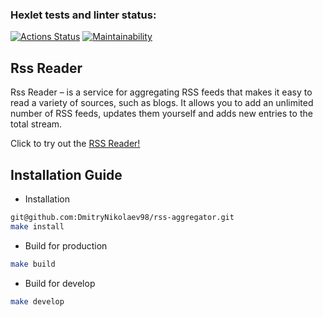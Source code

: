 ### Hexlet tests and linter status:
[![Actions Status](https://github.com/KirSivogr/frontend-project-11/workflows/hexlet-check/badge.svg)](https://github.com/KirSivogr/frontend-project-11/actions)
[![Maintainability](https://api.codeclimate.com/v1/badges/c3bb585027611799fb40/maintainability)](https://codeclimate.com/github/KirSivogr/frontend-project-11/maintainability)

## Rss Reader

Rss Reader – is a service for aggregating RSS feeds that makes it easy to read a variety of sources, such as blogs. It allows you to add an unlimited number of RSS feeds, updates them yourself and adds new entries to the total stream.

Click to try out the [RSS Reader!](https://rss-aggregator-beta.vercel.app/)

## Installation Guide 

- Installation

```bash
git@github.com:DmitryNikolaev98/rss-aggregator.git
make install
```

- Build for production
```bash
make build
```
- Build for develop
```bash
make develop
```
